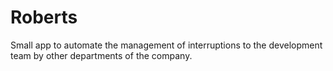 # Roberts
Small app to automate the management of interruptions to the development team by other departments of the company.
